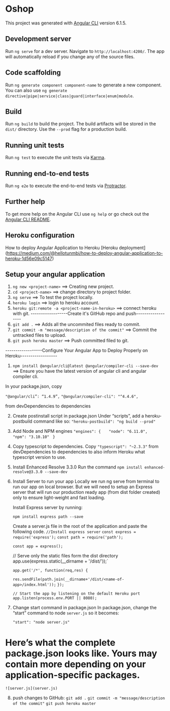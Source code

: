 # Oshop

This project was generated with [Angular CLI](https://github.com/angular/angular-cli) version 6.1.5.

## Development server

Run `ng serve` for a dev server. Navigate to `http://localhost:4200/`. The app will automatically reload if you change any of the source files.

## Code scaffolding

Run `ng generate component component-name` to generate a new component. You can also use `ng generate directive|pipe|service|class|guard|interface|enum|module`.

## Build

Run `ng build` to build the project. The build artifacts will be stored in the `dist/` directory. Use the `--prod` flag for a production build.

## Running unit tests

Run `ng test` to execute the unit tests via [Karma](https://karma-runner.github.io).

## Running end-to-end tests

Run `ng e2e` to execute the end-to-end tests via [Protractor](http://www.protractortest.org/).

## Further help

To get more help on the Angular CLI use `ng help` or go check out the [Angular CLI README](https://github.com/angular/angular-cli/blob/master/README.md).

## Heroku configuration

How to deploy Angular Application to Heroku [Heroku deployment]
(https://medium.com/@hellotunmbi/how-to-deploy-angular-application-to-heroku-1d56e09c5147)

## Setup your angular application
1. `ng new <project-name>` ==> Creating new project.
2. `cd <project-name>` ==> change directory to project folder.
3. `ng serve`  ==> To test the project locally.
4. `heroku login` ==> login to heroku account.
5. `heroku git:remote -a <project-name-in-heroku>` ==> connect heroku with git.
------------------Create it's GitHub repo and push------------------
6. `git add .` ==> Adds all the uncommited files ready to commit.
7. `git commit -m "message/description of the commit"` ==> Commit the untracked files to upload.
8. `git push heroku master` ==> Push committed filed to git.

------------------Configure Your Angular App to Deploy Properly on Heroku------------------

1. `npm install @angular/cli@latest @angular/compiler-cli --save-dev` ==> Ensure you have the latest version of angular cli and angular compiler cli.

In your package.json, copy

`"@angular/cli”: “1.4.9”,` 
`"@angular/compiler-cli": "^4.4.6",`

from devDependencies to dependencies

2. Create postinstall script in package.json
    Under “scripts”, add a heroku-postbuild command like so:
    `"heroku-postbuild": "ng build --prod"`

3. Add Node and NPM engines
    `"engines": {`
    `   "node": "6.11.0",`
    `   "npm": "3.10.10"`
    ` }`

4. Copy typescript to dependencies.
    Copy `"typescript": "~2.3.3"` from devDependencies to dependencies to also inform Heroku what typescript version to use.

5. Install Enhanced Resolve 3.3.0
    Run the command `npm install enhanced-resolve@3.3.0 --save-dev`

6. Install Server to run your app
    Locally we run ng serve from terminal to run our app on local browser. But we will need to setup an Express server that will run our production ready app (from dist folder created) only to ensure light-weight and fast loading.

    Install Express server by running:

    `npm install express path --save`

    Create a server.js file in the root of the application and paste the following code.
    `//Install express server`
    `const express = require('express');`
    `const path = require('path');`

    `const app = express();`

    // Serve only the static files form the dist directory`
    `app.use(express.static(__dirname + '/dist/<name-of-app>'));`

    `app.get('/*', function(req,res) {`
    
    `res.sendFile(path.join(__dirname+'/dist/<name-of-app>/index.html'));`
    `});`

    `// Start the app by listening on the default Heroku port`
    `app.listen(process.env.PORT || 8080);`

7. Change start command in package.json
    In package.json, change the “start” command to node `server.js` so it becomes:

    `"start": "node server.js"`


# Here’s what the complete package.json looks like. Yours may contain more depending on your application-specific packages. 
    ![server.js](server.js)

8. push changes to GitHub:
     `git add .`
     `git commit -m "message/description of the commit"`
     `git push heroku master`
